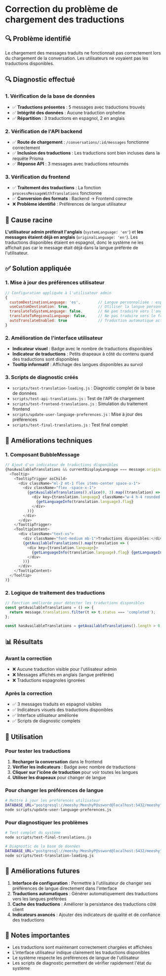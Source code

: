 # Correction du problème de chargement des traductions

## 🔍 Problème identifié

Le chargement des messages traduits ne fonctionnait pas correctement lors du chargement de la conversation. Les utilisateurs ne voyaient pas les traductions disponibles.

## 🔍 Diagnostic effectué

### 1. Vérification de la base de données
- ✅ **Traductions présentes** : 5 messages avec traductions trouvés
- ✅ **Intégrité des données** : Aucune traduction orpheline
- ✅ **Répartition** : 3 traductions en espagnol, 2 en anglais

### 2. Vérification de l'API backend
- ✅ **Route de chargement** : `/conversations/:id/messages` fonctionne correctement
- ✅ **Inclusion des traductions** : Les traductions sont bien incluses dans la requête Prisma
- ✅ **Réponse API** : 3 messages avec traductions retournés

### 3. Vérification du frontend
- ✅ **Traitement des traductions** : La fonction `processMessageWithTranslations` fonctionne
- ✅ **Conversion des formats** : Backend → Frontend correcte
- ❌ **Problème identifié** : Préférences de langue utilisateur

## 🎯 Cause racine

**L'utilisateur admin préférait l'anglais** (`systemLanguage: 'en'`) et **les messages étaient déjà en anglais** (`originalLanguage: 'en'`). Les traductions disponibles étaient en espagnol, donc le système ne les affichait pas car le message était déjà dans la langue préférée de l'utilisateur.

## ✅ Solution appliquée

### 1. Mise à jour des préférences utilisateur
```javascript
// Configuration appliquée à l'utilisateur admin
{
  customDestinationLanguage: 'es',        // Langue personnalisée : espagnol
  useCustomDestination: true,             // Utiliser la langue personnalisée
  translateToSystemLanguage: false,       // Ne pas traduire vers l'anglais
  translateToRegionalLanguage: false,     // Ne pas traduire vers le français
  autoTranslateEnabled: true              // Traduction automatique activée
}
```

### 2. Amélioration de l'interface utilisateur
- **Indicateur visuel** : Badge avec le nombre de traductions disponibles
- **Indicateur de traductions** : Petits drapeaux à côté du contenu quand des traductions sont disponibles
- **Tooltip informatif** : Affichage des langues disponibles au survol

### 3. Scripts de diagnostic créés
- `scripts/test-translation-loading.js` : Diagnostic complet de la base de données
- `scripts/test-api-translations.js` : Test de l'API de chargement
- `scripts/test-frontend-translations.js` : Simulation du traitement frontend
- `scripts/update-user-language-preferences.js` : Mise à jour des préférences
- `scripts/test-final-translations.js` : Test final complet

## 🔧 Améliorations techniques

### 1. Composant BubbleMessage
```typescript
// Ajout d'un indicateur de traductions disponibles
{hasAvailableTranslations && currentDisplayLanguage === message.originalLanguage && (
  <Tooltip>
    <TooltipTrigger asChild>
      <div className="ml-2 mt-1 flex items-center space-x-1">
        <div className="flex -space-x-1">
          {getAvailableTranslations().slice(0, 3).map((translation) => (
            <div key={translation.language} className="w-4 h-4 rounded-full border border-white bg-blue-100">
              {getLanguageInfo(translation.language).flag}
            </div>
          ))}
        </div>
      </div>
    </TooltipTrigger>
    <TooltipContent>
      <div className="text-xs">
        <div className="font-medium mb-1">Traductions disponibles:</div>
        {getAvailableTranslations().map(translation => (
          <div key={translation.language}>
            {getLanguageInfo(translation.language).flag} {getLanguageInfo(translation.language).name}
          </div>
        ))}
      </div>
    </TooltipContent>
  </Tooltip>
)}
```

### 2. Logique de traitement des traductions
```typescript
// Fonction améliorée pour détecter les traductions disponibles
const getAvailableTranslations = () => {
  return message.translations.filter(t => t.status === 'completed');
};

const hasAvailableTranslations = getAvailableTranslations().length > 0;
```

## 📊 Résultats

### Avant la correction
- ❌ Aucune traduction visible pour l'utilisateur admin
- ❌ Messages affichés en anglais (langue préférée)
- ❌ Traductions espagnoles ignorées

### Après la correction
- ✅ 3 messages traduits en espagnol visibles
- ✅ Indicateurs visuels des traductions disponibles
- ✅ Interface utilisateur améliorée
- ✅ Scripts de diagnostic complets

## 🚀 Utilisation

### Pour tester les traductions
1. **Recharger la conversation** dans le frontend
2. **Vérifier les indicateurs** : Badge avec nombre de traductions
3. **Cliquer sur l'icône de traduction** pour voir toutes les langues
4. **Utiliser les drapeaux** pour changer de langue

### Pour changer les préférences de langue
```bash
# Mettre à jour les préférences utilisateur
DATABASE_URL="postgresql://meeshy:MeeshyP@ssword@localhost:5432/meeshy" \
node scripts/update-user-language-preferences.js
```

### Pour diagnostiquer les problèmes
```bash
# Test complet du système
node scripts/test-final-translations.js

# Diagnostic de la base de données
DATABASE_URL="postgresql://meeshy:MeeshyP@ssword@localhost:5432/meeshy" \
node scripts/test-translation-loading.js
```

## 🔮 Améliorations futures

1. **Interface de configuration** : Permettre à l'utilisateur de changer ses préférences de langue directement dans l'interface
2. **Traductions automatiques** : Générer automatiquement des traductions vers les langues préférées
3. **Cache des traductions** : Améliorer la persistance des traductions côté client
4. **Indicateurs avancés** : Ajouter des indicateurs de qualité et de confiance des traductions

## 📝 Notes importantes

- Les traductions sont maintenant correctement chargées et affichées
- L'interface utilisateur indique clairement les traductions disponibles
- Le système respecte les préférences de langue de l'utilisateur
- Les scripts de diagnostic permettent de vérifier rapidement l'état du système
